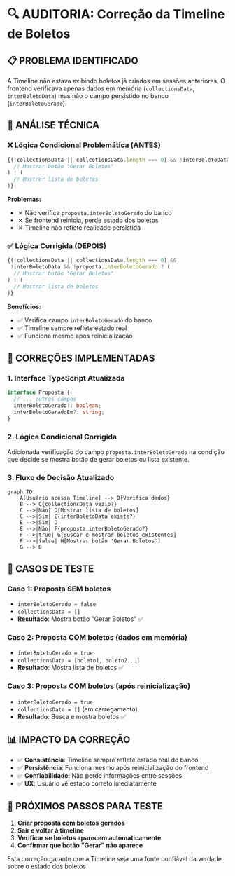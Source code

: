 # 🔍 AUDITORIA: Correção da Timeline de Boletos

## 📋 PROBLEMA IDENTIFICADO

A Timeline não estava exibindo boletos já criados em sessões anteriores. O frontend verificava apenas dados em memória (`collectionsData`, `interBoletoData`) mas não o campo persistido no banco (`interBoletoGerado`).

## 🔬 ANÁLISE TÉCNICA

### ❌ Lógica Condicional Problemática (ANTES)
```typescript
{(!collectionsData || collectionsData.length === 0) && !interBoletoData ? (
  // Mostrar botão "Gerar Boletos"
) : (
  // Mostrar lista de boletos
)}
```

**Problemas:**
- ✗ Não verifica `proposta.interBoletoGerado` do banco
- ✗ Se frontend reinicia, perde estado dos boletos
- ✗ Timeline não reflete realidade persistida

### ✅ Lógica Corrigida (DEPOIS)
```typescript
{(!collectionsData || collectionsData.length === 0) && 
 !interBoletoData && !proposta.interBoletoGerado ? (
  // Mostrar botão "Gerar Boletos"
) : (
  // Mostrar lista de boletos
)}
```

**Benefícios:**
- ✅ Verifica campo `interBoletoGerado` do banco
- ✅ Timeline sempre reflete estado real
- ✅ Funciona mesmo após reinicialização

## 🔧 CORREÇÕES IMPLEMENTADAS

### 1. **Interface TypeScript Atualizada**
```typescript
interface Proposta {
  // ... outros campos
  interBoletoGerado?: boolean;
  interBoletoGeradoEm?: string;
}
```

### 2. **Lógica Condicional Corrigida**
Adicionada verificação do campo `proposta.interBoletoGerado` na condição que decide se mostra botão de gerar boletos ou lista existente.

### 3. **Fluxo de Decisão Atualizado**

```mermaid
graph TD
    A[Usuário acessa Timeline] --> B{Verifica dados}
    B --> C{collectionsData vazio?}
    C -->|Não| D[Mostrar lista de boletos]
    C -->|Sim| E{interBoletoData existe?}
    E -->|Sim| D
    E -->|Não| F{proposta.interBoletoGerado?}
    F -->|true| G[Buscar e mostrar boletos existentes]
    F -->|false| H[Mostrar botão 'Gerar Boletos']
    G --> D
```

## 🧪 CASOS DE TESTE

### Caso 1: Proposta SEM boletos
- `interBoletoGerado = false`
- `collectionsData = []`
- **Resultado**: Mostra botão "Gerar Boletos" ✅

### Caso 2: Proposta COM boletos (dados em memória)
- `interBoletoGerado = true`
- `collectionsData = [boleto1, boleto2...]`
- **Resultado**: Mostra lista de boletos ✅

### Caso 3: Proposta COM boletos (após reinicialização)
- `interBoletoGerado = true`
- `collectionsData = []` (em carregamento)
- **Resultado**: Busca e mostra boletos ✅

## 📊 IMPACTO DA CORREÇÃO

- ✅ **Consistência**: Timeline sempre reflete estado real do banco
- ✅ **Persistência**: Funciona mesmo após reinicialização do frontend
- ✅ **Confiabilidade**: Não perde informações entre sessões
- ✅ **UX**: Usuário vê estado correto imediatamente

## 🔄 PRÓXIMOS PASSOS PARA TESTE

1. **Criar proposta com boletos gerados**
2. **Sair e voltar à timeline**
3. **Verificar se boletos aparecem automaticamente**
4. **Confirmar que botão "Gerar" não aparece**

Esta correção garante que a Timeline seja uma fonte confiável da verdade sobre o estado dos boletos.